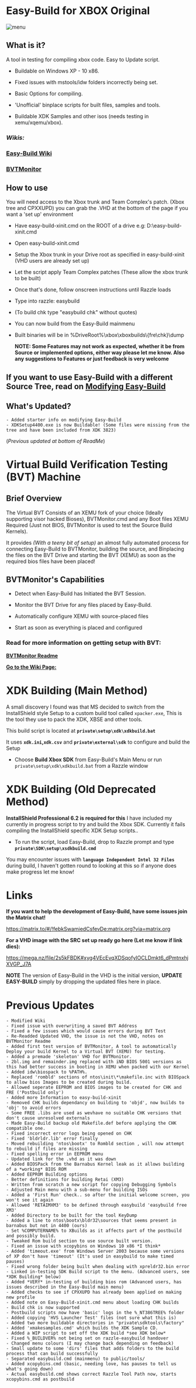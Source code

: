 # **Easy-Build for XBOX Original**

![menu](https://github.com/Empyreal96/easy-build-xbox/raw/main/menu.png)

## **What is it?**

A tool in testing for compiling xbox code. Easy to Update script.

- Buildable on Windows XP - 10 x86.

- Fixed issues with mstools/idw folders incorrectly being set.

- Basic Options for compiling.

- 'Unofficial' binplace scripts for built files, samples and tools.

- Buildable XDK Samples and other isos (needs testing in xemu/xqemu/xbox).

  

### *Wikis:*

###  [Easy-Build Wiki](https://github.com/Empyreal96/easy-build-xbox/wiki)

### [BVTMonitor](https://github.com/Empyreal96/easy-build-xbox/wiki/Build-Verification-Testing-Monitor-Wiki)




## **How to use**
You will need access to the Xbox trunk and Team Complex's patch. (Xbox tree and CPXXUPD) you can grab the .VHD at the bottom of the page if you want a 'set up' environment

- Have easy-build-xinit.cmd on the ROOT of a drive e.g: D:\easy-build-xinit.cmd

- Open easy-build-xinit.cmd

- Setup the Xbox trunk in your Drive root as specified in easy-build-xinit (VHD users are already set up)

- Let the script apply Team Complex patches (These allow the xbox trunk to be built)

- Once that's done, follow onscreen instructions until Razzle loads

- Type into razzle: easybuild

- (To build chk type "easybuild chk" without quotes)

- You can now build from the Easy-Build mainmenu

- Built binaries will be in %DriveRoot%\xbox\xboxbuilds\\{fre\\chk}\dump

  **NOTE: Some Features may not work as expected, whether it be from Source or implemented options, either way please let me know. Also any suggestions to Features or just feedback is very welcome**



## If you want to use Easy-Build with a different Source Tree, read on [Modifying Easy-Build](https://github.com/Empyreal96/easy-build-xbox/wiki/Modifying-Easy-Build)

## **What's Updated?**

```
- Added starter info on modifying Easy-Build
- XDKSetup4400.exe is now Buildable! (Some files were missing from the tree and have been included from XDK 3823)
```

(*Previous updated at bottom of ReadMe*)




# **Virtual Build Verification Testing (BVT) Machine**

## Brief Overview

The Virtual BVT Consists of an XEMU fork of your choice (Ideally supporting visor hacked Bioses), BVTMonitor.cmd and any Boot files XEMU Required (Just not BIOS, BVTMonitor is used to test the Source Build Kernels).

It provides *(With a teeny bit of setup)* an almost fully automated process for connecting Easy-Build to BVTMonitor, building the source, and Binplacing the files on the BVT Drive and starting the BVT (XEMU) as soon as the required bios files have been placed!

## BVTMonitor's Capabilities 

- Detect when Easy-Build has Initiated the BVT Session.

- Monitor the BVT Drive for any files placed by Easy-Build.

- Automatically configure XEMU with source-placed files

- Start as soon as everything is placed and configured

  

### Read for more information on getting setup with BVT:

[**BVTMonitor Readme**](https://github.com/Empyreal96/easy-build-xbox/blob/main/BVT/README.md)

[**Go to the Wiki Page:**](https://github.com/Empyreal96/easy-build-xbox/wiki/Build-Verification-Testing-Monitor-Wiki)



# **XDK Building** (Main Method)

A small discovery I found was that MS decided to switch from the InstallShield style Setup to a custom build tool called `xpacker.exe`, This is the tool they use to pack the XDK, XBSE and other tools.

This build script is located at **`private\setup\xdk\xdkbuild.bat`**

It uses **`xdk.ini`,`xdk.csv`** and **`private\external\sdk`** to configure and build the Setup

- Choose **Build Xbox SDK** from Easy-Build's Main Menu or run `private\setup\xdk\xdkbuild.bat` from a Razzle window



# **XDK Building** (Old Deprecated Method)
**InstallShield Professional 6.2 is required for this**
I have included my currently in progress script to try and build the Xbox SDK. Currently it fails compiling the InstallShield specific XDK Setup scripts.. 

- To run the script, load Easy-Build, drop to Razzle prompt and type **`private\SDK\setup\xsdkbuild.cmd`**

You may encounter issues with **`language Independent Intel 32 Files`** during build, I haven't gotten round to looking at this so if anyone does make progress let me know!

# **Links**

**If you want to help the development of Easy-Build, have some issues join the Matrix chat!**

  https://matrix.to/#/!febkSwamiedCsfevDe:matrix.org?via=matrix.org

**For a VHD image with the SRC set up ready go here (Let me know if link dies):**

  https://mega.nz/file/2s5kFBDK#xyg4VEcEvqXDSqofyIOCLDmkt6_dPmtnxhjXVGP_J7A

**NOTE** The version of Easy-Build in the VHD is the initial version, **UPDATE EASY-BUILD** simply by dropping the updated files here in place.

# **Previous Updates**

```
- Modified Wiki
- Fixed issue with overwriting a saved BVT Address
- Fixed a few issues which would cause errors during BVT Test
- Re-Readded Updated VHD, the issue is not the VHD, notes on BVTMonitor Readme
- Added first test version of BVTMonitor, A tool to automatically Deploy your build Kernel to a Virtual BVT (XEMU) for testing.
- Added a premade 'skeleton' VHD for BVTMonitor.
- 2bl.img and remainder.img replaced with iND BIOS 5001 versions as this had better success in booting in XEMU when packed with our Kernel
- Added idw\biospack to %PATH%.
- Replaced 'rombld' sections of ntos\init\*\makefile.inc with BIOSpack to allow bios Images to be created during build.
- Allowed seperate EEPROM and BIOS images to be created for CHK and FRE ('Postbuild only')
- Added more Information to easy-build-xinit
- Removed CHK builds dependancy on building to 'objd', now builds to 'obj' to avoid errors 
- Some FREE .libs are used as wevhave no suitable CHK versions that don't cause unresolved externals
- Made Easy-Build backup old Makefile.def before applying the CHK compatible one.
- Fixed incorrect error logs being opened on CHK
- Fixed 'bldrldr.lib' error finally
- Moved rebuilding 'ntos\bootx' to Rombld section , will now attempt to rebuild if files are missing
- Fixed spelling error in EEPROM menu
- Updated link for the .vhd as it was down
- Added BIOSPack from the Barnabus Kernel leak as it allows building of a *working* BIOS ROM
- Added EEPROM Building options
- Better definitions for building Retai (XM3)
- Written from scratch a new script for copying Debugging Symbols
- Adjusted Main menu with a sub-menu for building ISOs
- Added a 'First Run' check.. so after the initial welcome screen, you won't see it again
- Allowed 'RETAIMXM3' to be defined through easybuild 'easybuild free XM3'
- Added Directory to be built for the tool KeyDump
- Added a line to ntos\bootx\bldr32\sources that seems present in barnabus but not in 4400 (ours)
- Set %COMPUTERNAME% to XBuilds as it affects part of the postbuild and possibly build.
- Tweaked Rom build section to use source built version.
- Fixed an issue with xcopybins on Windows 10 x86 *I think* 
- Added 'timeout.exe' from Windows Server 2003 because some versions of XP don't have 'timeout' (It's used in easybuild to make timed pauses)
- Fixed wrong folder being built when dealing with xpreldr32.bin error
- Linked in-testing SDK Build script to the menu. (Advanced users, see *XDK Building* below)
- Added *VERY* in-testing of building bios rom (Advanced users, has issues described in the Easy-Build main menu)
- Added checks to see if CPXXUPD has already been applied on making new profile
- Added note on Easy-Build-xinit.cmd menu about loading CHK builds
- Build chk is now supported
- Postbuild scripts now have 'basic' logs in the %_NT386TREE% folder
- Added copying 'HVS Launcher Test' files (not sure what this is)
- Added two more buildable directories in "private\sdktools\factory"
- Added 'xmakesamples.cmd' which builds the XDK Sample CD.
- Added a WIP script to set off the XDK build *see XDK below*
- Fixed %_BUILDVER% not being set on razzle-easybuild handover
- Changed menu colours (I may change back depending on feedback)
- Small update to some 'dirs' files that adds folders to the build process that can build successfully
- Separated easybuild.cmd (mainmenu) to public/tools/ 
- Added xcopybins.cmd (basic, needing love, has pauses to tell us what's going down)
- Actual easybuild.cmd shows correct Razzle Tool Path now, starts xcopybins.cmd as postbuild
```

